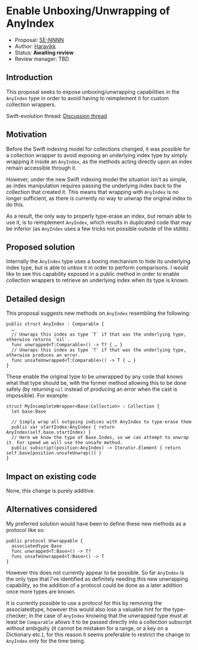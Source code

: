 # Enable Unboxing/Unwrapping of AnyIndex

* Proposal: [SE-NNNN](NNNN-unboxing-anyindex.md)
* Author: [Haravikk](https://github.com/haravikk)
* Status: **Awaiting review**
* Review manager: TBD

## Introduction

This proposal seeks to expose unboxing/unwrapping capabilities in the `AnyIndex` type in order to avoid having to reimplement it for custom collection wrappers.

Swift-evolution thread: [Discussion thread](http://thread.gmane.org/gmane.comp.lang.swift.evolution/20007)

## Motivation

Before the Swift indexing model for collections changed, it was possible for a collection wrapper to avoid exposing an underlying index type by simply wrapping it inside an `AnyIndex`, as the methods acting directly upon an index remain accessible through it.

However, under the new Swift indexing model the situation isn't as simple, as index manipulation requires passing the underlying index back to the collection that created it. This means that wrapping with `AnyIndex` is no longer sufficient, as there is currently no way to unwrap the original index to do this.

As a result, the only way to properly type-erase an index, but remain able to use it, is to reimplement `AnyIndex`, which results in duplicated code that may be inferior (as `AnyIndex` uses a few tricks not possible outside of the stdlib).

## Proposed solution

Internally the `AnyIndex` type uses a boxing mechanism to hide its underlying index type, but is able to unbox it in order to perform comparisons. I would like to see this capability exposed in a public method in order to enable collection wrappers to retrieve an underlying index when its type is known.

## Detailed design

This proposal suggests new methods on `AnyIndex` resembling the following:

```
public struct AnyIndex : Comparable {
  …
  // Unwraps this index as type `T` if that was the underlying type, otherwise returns `nil`.
  func unwrapped<T:Comparable>() -> T? { … }
  // Unwraps this index as type `T` if that was the underlying type, otherwise produces an error.
  func unsafeUnwrapped<T:Comparable>() -> T { … }
}
```

These enable the original type to be unwrapped by any code that knows what that type should be, with the former method allowing this to be done safely (by returning `nil` instead of producing an error when the cast is impossible). For example:

```
struct MyIncompleteWrapper<Base:Collection> : Collection {
  let base:Base
  
  // Simply wrap all outgoing indices with AnyIndex to type-erase them
  public var startIndex:AnyIndex { return AnyIndex(self.base.startIndex) }
  // Here we know the type of Base.Index, so we can attempt to unwrap it. For speed we will use the unsafe method.
  public subscript(position:AnyIndex) -> Iterator.Element { return self.base[position.unsafeUnwrap()] }
}
```

## Impact on existing code

None, this change is purely additive.

## Alternatives considered

My preferred solution would have been to define these new methods as a protocol like so:

```
public protocol Unwrappable {
  associatedtype Base
  func unwrapped<T:Base>() -> T?
  func unsafeUnwrapped<T:Base>() -> T
}
```

However this does not currently appear to be possible. So far `AnyIndex` is the only type that I've identified as definitely needing this new unwrapping capability, so the addition of a protocol could be done as a later addition once more types are known.

It is currently possible to use a protocol for this by removing the associatedtype, however this would also lose a valuable hint for the type-checker; in the case of `AnyIndex` knowing that the unwrapped type must at least be `Comparable` allows it to be passed directly into a collection subscript without ambiguity (it cannot be mistaken for a range, or a key on a Dictionary etc.), for this reason it seems preferable to restrict the change to `AnyIndex` only for the time being.
